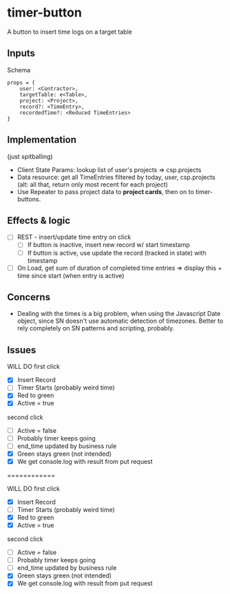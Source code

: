 timer-button
===============================================
A button to insert time logs on a target table

## Inputs

Schema
```
props = {
    user: <Contractor>,
    targetTable: e<Table>,
    project: <Project>,
    record?: <TimeEntry>,
    recordedTime?: <Reduced TimeEntries>
}
```

## Implementation
(just spitballing)
- Client State Params: lookup list of user's projects => csp.projects
- Data resource: get all TimeEntries filtered by today, user, csp.projects (alt: all that, return only most recent for each project)
- Use Repeater to pass project data to **project cards**, then on to timer-buttons.

## Effects & logic
- [ ] REST - insert/update time entry on click
    - [ ] If button is inactive, insert new record w/ start timestamp
    - [ ] If button is active, use update the record (tracked in state) with timestamp
- [ ] On Load, get sum of duration of completed time entries => display this + time since start (when entry is active)

## Concerns
- Dealing with the times is a big problem, when using the Javascript Date object, since SN doesn't use automatic detection of timezones. Better to rely completely on SN patterns and scripting, probably.

## Issues

WILL DO
first click
- [x] Insert Record
- [ ] Timer Starts (probably weird time)
- [x] Red to green
- [x] Active = true

second click
- [ ] Active = false
- [ ] Probably timer keeps going
- [ ] end_time updated by business rule
- [x] Green stays green (not intended)
- [x] We get console.log with result from put request

============

WILL DO
first click
- [x] Insert Record
- [ ] Timer Starts (probably weird time)
- [x] Red to green
- [x] Active = true

second click
- [ ] Active = false
- [ ] Probably timer keeps going
- [ ] end_time updated by business rule
- [x] Green stays green (not intended)
- [x] We get console.log with result from put request